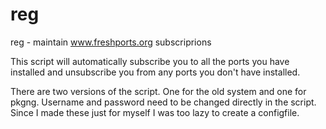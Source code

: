 reg
===

reg - maintain www.freshports.org subscriprions

This script will automatically subscribe you to all the ports you have installed and
unsubscribe you from any ports you don't have installed.

There are two versions of the script. One for the old system and one for pkgng.
Username and password need to be changed directly in the script. Since I made these just for myself 
I was too lazy to create a configfile.
